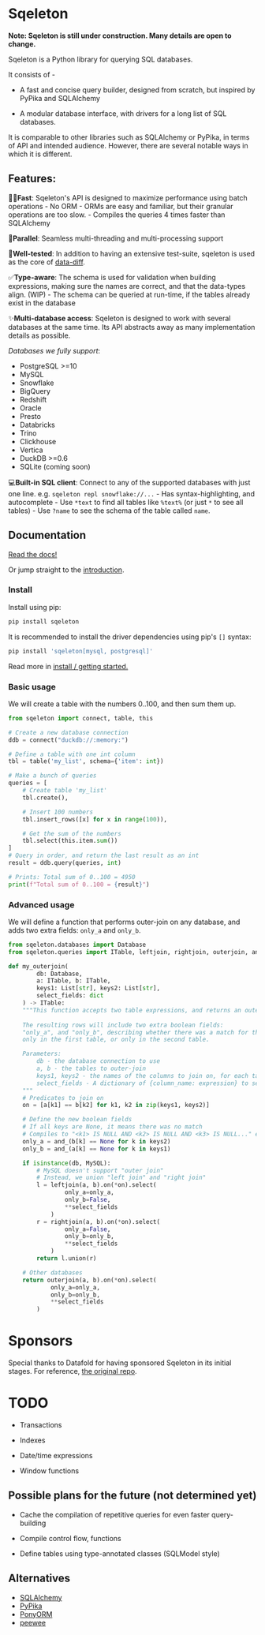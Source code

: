 # Sqeleton

**Note: Sqeleton is still under construction. Many details are open to change.**

Sqeleton is a Python library for querying SQL databases.

It consists of -

- A fast and concise query builder, designed from scratch, but inspired by PyPika and SQLAlchemy

- A modular database interface, with drivers for a long list of SQL databases.

It is comparable to other libraries such as SQLAlchemy or PyPika, in terms of API and intended audience. However, there are several notable ways in which it is different. 


## **Features:**

🏃‍♂️**Fast**: Sqeleton's API is designed to maximize performance using batch operations
    - No ORM - ORMs are easy and familiar, but their granular operations are too slow.
    - Compiles the queries 4 times faster than SQLAlchemy

🙌**Parallel**: Seamless multi-threading and multi-processing support

💖**Well-tested**: In addition to having an extensive test-suite, sqeleton is used as the core of [data-diff](https://github.com/datafold/data-diff).

✅**Type-aware**: The schema is used for validation when building expressions, making sure the names are correct, and that the data-types align. (WIP)
    - The schema can be queried at run-time, if the tables already exist in the database

✨**Multi-database access**: Sqeleton is designed to work with several databases at the same time. Its API abstracts away as many implementation details as possible.

_Databases we fully support_:

- PostgreSQL >=10
- MySQL
- Snowflake
- BigQuery
- Redshift
- Oracle
- Presto
- Databricks
- Trino
- Clickhouse
- Vertica
- DuckDB >=0.6
- SQLite (coming soon)

💻**Built-in SQL client**: Connect to any of the supported databases with just one line. e.g. `sqeleton repl snowflake://...`
    - Has syntax-highlighting, and autocomplete
    - Use `*text` to find all tables like `%text%` (or just `*` to see all tables)
    - Use `?name` to see the schema of the table called `name`.

## Documentation

[Read the docs!](https://sqeleton.readthedocs.io)

Or jump straight to the [introduction](https://sqeleton.readthedocs.io/en/latest/intro.html).

### Install

Install using pip:

```bash
pip install sqeleton
```

It is recommended to install the driver dependencies using pip's `[]` syntax:

```bash
pip install 'sqeleton[mysql, postgresql]'
```

Read more in [install / getting started.](https://sqeleton.readthedocs.io/en/latest/install.html)

### Basic usage

We will create a table with the numbers 0..100, and then sum them up.

```python
from sqeleton import connect, table, this

# Create a new database connection
ddb = connect("duckdb://:memory:")

# Define a table with one int column
tbl = table('my_list', schema={'item': int})

# Make a bunch of queries
queries = [
    # Create table 'my_list'
    tbl.create(),

    # Insert 100 numbers
    tbl.insert_rows([x] for x in range(100)),

    # Get the sum of the numbers
    tbl.select(this.item.sum())
]
# Query in order, and return the last result as an int
result = ddb.query(queries, int)    

# Prints: Total sum of 0..100 = 4950
print(f"Total sum of 0..100 = {result}")
```

### Advanced usage

We will define a function that performs outer-join on any database, and adds two extra fields: `only_a` and `only_b`.

```python
from sqeleton.databases import Database
from sqeleton.queries import ITable, leftjoin, rightjoin, outerjoin, and_

def my_outerjoin(
        db: Database,
        a: ITable, b: ITable,
        keys1: List[str], keys2: List[str],
        select_fields: dict
    ) -> ITable:
    """This function accepts two table expressions, and returns an outer-join query.
    
    The resulting rows will include two extra boolean fields:
    "only_a", and "only_b", describing whether there was a match for that row 
    only in the first table, or only in the second table.

    Parameters:
        db - the database connection to use
        a, b - the tables to outer-join
        keys1, keys2 - the names of the columns to join on, for each table respectively
        select_fields - A dictionary of {column_name: expression} to select as a result of the outer-join
    """
    # Predicates to join on
    on = [a[k1] == b[k2] for k1, k2 in zip(keys1, keys2)]

    # Define the new boolean fields
    # If all keys are None, it means there was no match
    # Compiles to "<k1> IS NULL AND <k2> IS NULL AND <k3> IS NULL..." etc.
    only_a = and_(b[k] == None for k in keys2)
    only_b = and_(a[k] == None for k in keys1)

    if isinstance(db, MySQL):
        # MySQL doesn't support "outer join"
        # Instead, we union "left join" and "right join"
        l = leftjoin(a, b).on(*on).select(
                only_a=only_a,
                only_b=False,
                **select_fields
            )
        r = rightjoin(a, b).on(*on).select(
                only_a=False,
                only_b=only_b,
                **select_fields
            )
        return l.union(r)

    # Other databases
    return outerjoin(a, b).on(*on).select(
            only_a=only_a,
            only_b=only_b,
            **select_fields
        )
```


# Sponsors

Special thanks to Datafold for having sponsored Sqeleton in its initial stages. For reference, [the original repo](https://github.com/datafold/sqeleton/).

# TODO

- Transactions

- Indexes

- Date/time expressions

- Window functions

## Possible plans for the future (not determined yet)

- Cache the compilation of repetitive queries for even faster query-building

- Compile control flow, functions

- Define tables using type-annotated classes (SQLModel style)

## Alternatives

- [SQLAlchemy](https://www.sqlalchemy.org/)
- [PyPika](https://github.com/kayak/pypika)
- [PonyORM](https://ponyorm.org/)
- [peewee](https://github.com/coleifer/peewee)
